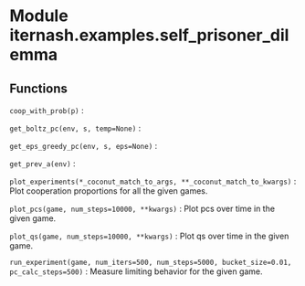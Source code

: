 Module iternash.examples.self_prisoner_dilemma
==============================================

Functions
---------

    
`coop_with_prob(p)`
:   

    
`get_boltz_pc(env, s, temp=None)`
:   

    
`get_eps_greedy_pc(env, s, eps=None)`
:   

    
`get_prev_a(env)`
:   

    
`plot_experiments(*_coconut_match_to_args, **_coconut_match_to_kwargs)`
:   Plot cooperation proportions for all the given games.

    
`plot_pcs(game, num_steps=10000, **kwargs)`
:   Plot pcs over time in the given game.

    
`plot_qs(game, num_steps=10000, **kwargs)`
:   Plot qs over time in the given game.

    
`run_experiment(game, num_iters=500, num_steps=5000, bucket_size=0.01, pc_calc_steps=500)`
:   Measure limiting behavior for the given game.